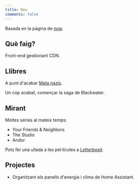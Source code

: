 ```yaml
---
title: Now
comments: false
---
```


Basada en la pàgina de <a href="https://nownownow.com/about" target="_blank">now</a>.


## Què faig?

Front-end gestionant CDN.

## Llibres

A punt d'acabar <a href="https://flowpress.media/producte/mata-nazis/?lang=ca" target="_blank">Mata nazis</a>.

Un cop acabat, començar la saga de Blackwater.

## Mirant

Moltes series al mateix temps:

- Your Friends & Neighbors
- The Studio
- Andor

Pots fer una ullada a les pel·lícules a <a href="https://letterboxd.com/gerardag/" target="_blank">Letterboxd</a>.

## Projectes

- Organitzant els panells d'energia i clima de Home Assistant.
